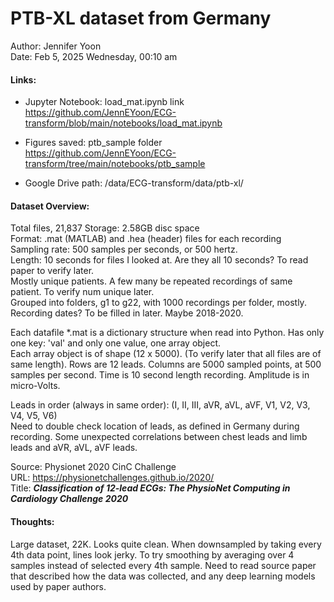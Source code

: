 # PTB-XL dataset from Germany   
Author:  Jennifer Yoon  
Date:    Feb 5, 2025 Wednesday, 00:10 am  

#### Links:  
 * Jupyter Notebook: <a ref="https://github.com/JennEYoon/ECG-transform/blob/main/notebooks/load_mat.ipynb" >load_mat.ipynb link</a>  
   https://github.com/JennEYoon/ECG-transform/blob/main/notebooks/load_mat.ipynb  

 * Figures saved: <a ref="https://github.com/JennEYoon/ECG-transform/tree/main/notebooks/ptb_sample" >ptb_sample folder</a>  
   https://github.com/JennEYoon/ECG-transform/tree/main/notebooks/ptb_sample  

 * Google Drive path: /data/ECG-transform/data/ptb-xl/  

#### Dataset Overview:   
Total files, 21,837  Storage: 2.58GB disc space  
Format: .mat (MATLAB) and .hea (header) files for each recording  
Sampling rate: 500 samples per seconds, or 500 hertz.  
Length: 10 seconds for files I looked at.  Are they all 10 seconds? To read paper to verify later.  
Mostly unique patients. A few many be repeated recordings of same patient. To verify num unique later.   
Grouped into folders, g1 to g22, with 1000 recordings per folder, mostly.  
Recording dates? To be filled in later. Maybe 2018-2020.   

Each datafile *.mat is a dictionary structure when read into Python. Has only one key: 'val' and only one value, one array object.  
Each array object is of shape (12 x 5000). (To verify later that all files are of same length). Rows are 12 leads. Columns are 5000 sampled points, at 500 samples per second. Time is 10 second length recording. Amplitude is in micro-Volts.  

Leads in order (always in same order): (I, II, III, aVR, aVL, aVF, V1, V2, V3, V4, V5, V6)  
Need to double check location of leads, as defined in Germany during recording. Some unexpected correlations between chest leads and limb leads and aVR, aVL, aVF leads.   

Source: Physionet 2020 CinC Challenge  
URL: https://physionetchallenges.github.io/2020/  
Title: ***Classification of 12-lead ECGs: The PhysioNet Computing in Cardiology Challenge 2020***  

#### Thoughts:  
Large dataset, 22K. Looks quite clean. When downsampled by taking every 4th data point, lines look jerky. To try smoothing by averaging over 4 samples instead of selected every 4th sample. Need to read source paper that described how the data was collected, and any deep learning models used by paper authors.  





